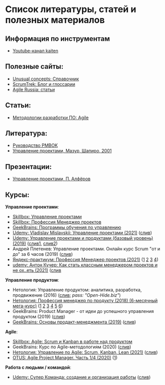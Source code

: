 # Список литературы, статей и полезных материалов

## Информация по инструментам

- [Youtube-канал kaiten](https://www.youtube.com/channel/UCIRKgU_Qf1D4am2hRVb5heA/videos)


## Полезные сайты:

- [Unusual concepts: Справочник](https://blog.unusual-concepts.ru/agilebasics/)
- [ScrumTrek: Блог и глоссарии](https://scrumtrek.ru/blog/)
- [Agile Russia: статьи](http://agilerussia.ru/category/articles/)


## Статьи:

- [Методологии разработки ПО: Agile](https://gb.ru/posts/methodologies_agile)


## Литература:

- [Руководство PMBOK](https://cloud.mail.ru/public/WX6s/SGie3QSju/PMBOK_4th_edition_Russian_ful____l_opt.pdf)
- [Управление проектами, Мазур, Шапиро, 2001](https://cloud.mail.ru/public/WX6s/SGie3QSju/%D0%9C%D0%B0%D0%B7%D1%83%D1%80%2C%20%D0%A8%D0%B0%D0%BF%D0%B8%D1%80%D0%BE.%20%D0%A3%D0%BF%D1%80%D0%B0%D0%B2%D0%BB%D0%B5%D0%BD%D0%B8%D0%B5%20%D0%BF%D1%80%D0%BE%D0%B5%D0%BA%D1%82%D0%B0%D0%BC%D0%B8%202001.pdf)


## Презентации:

- [Управление проектами, П. Алфёров](https://cloud.mail.ru/public/WX6s/SGie3QSju/%D0%9C%D0%B0%D0%B7%D1%83%D1%80%2C%20%D0%A8%D0%B0%D0%BF%D0%B8%D1%80%D0%BE.%20%D0%A3%D0%BF%D1%80%D0%B0%D0%B2%D0%BB%D0%B5%D0%BD%D0%B8%D0%B5%20%D0%BF%D1%80%D0%BE%D0%B5%D0%BA%D1%82%D0%B0%D0%BC%D0%B8%202001.pdf)


## Курсы:

**Управление проектами**:

- [Skillbox: Управление проектами](https://skillbox.ru/course/itproject/)
- [Skillbox: Профессия Менеджер проектов](https://skillbox.ru/course/profession-project-manager-pro/)
- [GeekBrains: Программы обучения по управлению](https://gb.ru/courses/management)
- [Udemy: Vladislav Mislavskii: Управление проектами (2021)](https://www.udemy.com/course/projectmanagment_skillfocus/) ([слив](https://cloud.mail.ru/public/TVcD/L5Cxe9jpb/))
- [Udemy: Управление проектами и продуктами (базовый уровень) (2019)](https://www.udemy.com/course/project_product/) ([слив1](https://clck.ru/aoAZy),
   [слив2](https://cloud.mail.ru/public/3z5s/36diudZMG))
- Андрей Плетенев: Управление проектами. Онлайн курс Scrum "от и до" за 6 часов (2019) ([слив](https://cloud.mail.ru/public/26Za/2R2ESRKsJ/))
- [Яндекс-практикум: Профессия Менеджер проектов (2021)](https://practicum.yandex.ru/project-manager/)
   ([1](https://cloud.mail.ru/public/FXbQ/C4YaC96yd/)
    [2](https://cloud.mail.ru/public/Uysr/pq7M113zc/)
    [3](https://cloud.mail.ru/public/1bcp/iqHib1QKB/)
    [4](https://cloud.mail.ru/public/ZBMq/yzcEJUoSF/))
- [udemy: Антон Кучер: Как стать классным менеджером проектов и не ох..еть (2021)](http://www.udemy.com/course/pmcourse/)
   ([слив](https://cloud.mail.ru/public/SGV9/H632TU5uc/)


**Управление продуктом**:

- Нетология: Управление продуктом: аналитика, разработка, продвижение (2016)
   ([слив](https://cloud.mail.ru/public/CxnX/tbBhtvbeW); *pass: "Open-Hide.biz"*)
- [Нетология: Профессия менеджер по продукту (2018) (6-месячный мега-курс)](https://netology.ru/programs/profession-product#/presentation)
   ([1](https://cloud.mail.ru/public/LRDQ/oSUKFDUao)
    [2](https://cloud.mail.ru/public/4Hy1/5KoEor2CY)
    [3](https://cloud.mail.ru/public/Ftna/H1GK1xcfk)
    [4](https://cloud.mail.ru/public/9mBN/6CEEhgPm4)
    [5](https://cloud.mail.ru/public/8wvW/CtUzjZp6T)
    [6](https://cloud.mail.ru/public/EtEK/p9ACeoeyy))
- GeekBrains: Product Manager - от идеи до успешного управления продуктом (2019)
    ([слив](https://cloud.mail.ru/public/3awV/2dzkn28ZX/))
- [GeekBrains: Основы продакт-менеджмента (2019)](https://gb.ru/courses/593)
    ([слив](https://cloud.mail.ru/public/dF3k/q6EcaHYyT/))


**Agile**:

- [Skillbox: Agile: Scrum и Kanban в работе над продуктом](https://skillbox.ru/course/product-management-agile/)
- GeekBrains: Курс по Agile-методологиям (2020) ([слив](https://clck.ru/aoBCG))
- [Нетология: Управление по Agile: Scrum, Kanban, Lean (2021)](https://netology.ru/programs/agile-for-all#/)
   ([слив](https://sliwbl.com/threads/netologija-upravlenie-po-agile-scrum-kanban-lean-2021.90432/))
- [OTUS: Agile Project Manager. Часть 1/4 (2020)](https://otus.ru/lessons/project-manager/)
   ([1](https://cloud.mail.ru/public/5zY1/4DB3gyUga/))


**Работа с людьми / командой**:

- [Udemy: Супер Команда: создание и организация работы](https://www.udemy.com/course/superteam/) ([слив](https://cloud.mail.ru/public/VVUH/jhAianxaF/))

